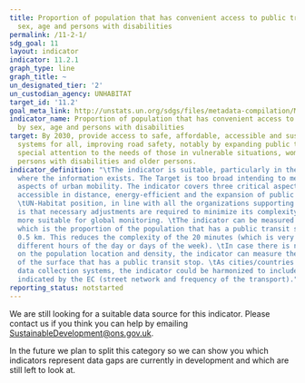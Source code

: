 ```yaml
---
title: Proportion of population that has convenient access to public transport, by
  sex, age and persons with disabilities
permalink: /11-2-1/
sdg_goal: 11
layout: indicator
indicator: 11.2.1
graph_type: line
graph_title: ~
un_designated_tier: '2'
un_custodian_agency: UNHABITAT
target_id: '11.2'
goal_meta_link: http://unstats.un.org/sdgs/files/metadata-compilation/Metadata-Goal-11.pdf
indicator_name: Proportion of population that has convenient access to public transport,
  by sex, age and persons with disabilities
target: By 2030, provide access to safe, affordable, accessible and sustainable transport
  systems for all, improving road safety, notably by expanding public transport, with
  special attention to the needs of those in vulnerable situations, women, children,
  persons with disabilities and older persons.
indicator_definition: "\tThe indicator is suitable, particularly in the countries/cities
  where the information exists. The Target is too broad intending to measure multiple
  aspects of urban mobility. The indicator covers three critical aspects of this target:
  accessible in distance, energy-efficient and the expansion of public transport.
  \tUN-Habitat position, in line with all the organizations supporting this indicator,
  is that necessary adjustments are required to minimize its complexity and make it
  more suitable for global monitoring. \tThe indicator can be measured by a proxy,
  which is the proportion of the population that has a public transit stop within
  0.5 km. This reduces the complexity of the 20 minutes (which is very variable in
  different hours of the day or days of the week). \tIn case there is no spatial information
  on the population location and density, the indicator can measure the proportion
  of the surface that has a public transit stop. \tAs cities/countries evolve in their
  data collection systems, the indicator could be harmonized to include the elements
  indicated by the EC (street network and frequency of the transport)."
reporting_status: notstarted
---
```


We are still looking for a suitable data source for this indicator. Please contact us if you think you can help by emailing <a href="mailto:SustainableDevelopment@ons.gov.uk">SustainableDevelopment@ons.gov.uk</a>.

In the future we plan to split this category so we can show you which indicators represent data gaps are currently in development and which are still left to look at.
